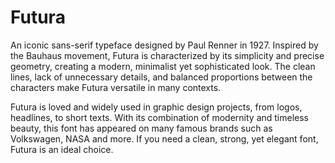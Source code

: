 # Futura
An iconic sans-serif typeface designed by Paul Renner in 1927. Inspired by the Bauhaus movement, Futura is characterized by its simplicity and precise geometry, creating a modern, minimalist yet sophisticated look. The clean lines, lack of unnecessary details, and balanced proportions between the characters make Futura versatile in many contexts.

Futura is loved and widely used in graphic design projects, from logos, headlines, to short texts. With its combination of modernity and timeless beauty, this font has appeared on many famous brands such as Volkswagen, NASA and more. If you need a clean, strong, yet elegant font, Futura is an ideal choice.
